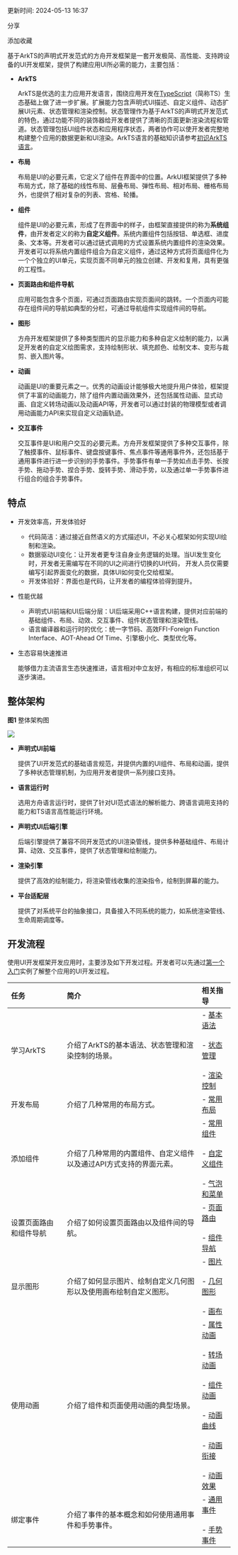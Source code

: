 

更新时间: 2024-05-13 16:37

分享

添加收藏

基于ArkTS的声明式开发范式的方舟开发框架是一套开发极简、高性能、支持跨设备的UI开发框架，提供了构建应用UI所必需的能力，主要包括：

- **ArkTS**
    
    ArkTS是优选的主力应用开发语言，围绕应用开发在[TypeScript](https://www.typescriptlang.org/)（简称TS）生态基础上做了进一步扩展。扩展能力包含声明式UI描述、自定义组件、动态扩展UI元素、状态管理和渲染控制。状态管理作为基于ArkTS的声明式开发范式的特色，通过功能不同的装饰器给开发者提供了清晰的页面更新渲染流程和管道。状态管理包括UI组件状态和应用程序状态，两者协作可以使开发者完整地构建整个应用的数据更新和UI渲染。ArkTS语言的基础知识请参考[初识ArkTS语言](https://developer.huawei.com/consumer/cn/doc/harmonyos-guides/arkts-get-started-0000001820879561)。
    
- **布局**
    
    布局是UI的必要元素，它定义了组件在界面中的位置。ArkUI框架提供了多种布局方式，除了基础的线性布局、层叠布局、弹性布局、相对布局、栅格布局外，也提供了相对复杂的列表、宫格、轮播。
    
- **组件**
    
    组件是UI的必要元素，形成了在界面中的样子，由框架直接提供的称为**系统组件**，由开发者定义的称为**自定义组件**。系统内置组件包括按钮、单选框、进度条、文本等。开发者可以通过链式调用的方式设置系统内置组件的渲染效果。开发者可以将系统内置组件组合为自定义组件，通过这种方式将页面组件化为一个个独立的UI单元，实现页面不同单元的独立创建、开发和复用，具有更强的工程性。
    
- **页面路由和组件导航**
    
    应用可能包含多个页面，可通过页面路由实现页面间的跳转。一个页面内可能存在组件间的导航如典型的分栏，可通过导航组件实现组件间的导航。
    
- **图形**
    
    方舟开发框架提供了多种类型图片的显示能力和多种自定义绘制的能力，以满足开发者的自定义绘图需求，支持绘制形状、填充颜色、绘制文本、变形与裁剪、嵌入图片等。
    
- **动画**
    
    动画是UI的重要元素之一。优秀的动画设计能够极大地提升用户体验，框架提供了丰富的动画能力，除了组件内置动画效果外，还包括属性动画、显式动画、自定义转场动画以及动画API等，开发者可以通过封装的物理模型或者调用动画能力API来实现自定义动画轨迹。
    
- **交互事件**
    
    交互事件是UI和用户交互的必要元素。方舟开发框架提供了多种交互事件，除了触摸事件、鼠标事件、键盘按键事件、焦点事件等通用事件外，还包括基于通用事件进行进一步识别的手势事件。手势事件有单一手势如点击手势、长按手势、拖动手势、捏合手势、旋转手势、滑动手势，以及通过单一手势事件进行组合的组合手势事件。
    

## 特点

- 开发效率高，开发体验好
    
    - 代码简洁：通过接近自然语义的方式描述UI，不必关心框架如何实现UI绘制和渲染。
    - 数据驱动UI变化：让开发者更专注自身业务逻辑的处理。当UI发生变化时，开发者无需编写在不同的UI之间进行切换的UI代码， 开发人员仅需要编写引起界面变化的数据，具体UI如何变化交给框架。
    - 开发体验好：界面也是代码，让开发者的编程体验得到提升。
- 性能优越
    
    - 声明式UI前端和UI后端分层：UI后端采用C++语言构建，提供对应前端的基础组件、布局、动效、交互事件、组件状态管理和渲染管线。
    - 语言编译器和运行时的优化：统一字节码、高效FFI-Foreign Function Interface、AOT-Ahead Of Time、引擎极小化、类型优化等。
- 生态容易快速推进
    
    能够借力主流语言生态快速推进，语言相对中立友好，有相应的标准组织可以逐步演进。
    

## 整体架构

**图1** 整体架构图

![](https://alliance-communityfile-drcn.dbankcdn.com/FileServer/getFile/cmtyPub/011/111/111/0000000000011111111.20240513145738.93628668196272397582968908886143:50001231000000:2800:8E3FF301503AFFB0963DD914A501C7D9C399F2766D69EA7416228FAC3F3D2A22.png?needInitFileName=true?needInitFileName=true)

- **声明式UI前端**
    
    提供了UI开发范式的基础语言规范，并提供内置的UI组件、布局和动画，提供了多种状态管理机制，为应用开发者提供一系列接口支持。
    
- **语言运行时**
    
    选用方舟语言运行时，提供了针对UI范式语法的解析能力、跨语言调用支持的能力和TS语言高性能运行环境。
    
- **声明式UI后端引擎**
    
    后端引擎提供了兼容不同开发范式的UI渲染管线，提供多种基础组件、布局计算、动效、交互事件，提供了状态管理和绘制能力。
    
- **渲染引擎**
    
    提供了高效的绘制能力，将渲染管线收集的渲染指令，绘制到屏幕的能力。
    
- **平台适配层**
    
    提供了对系统平台的抽象接口，具备接入不同系统的能力，如系统渲染管线、生命周期调度等。
    

## 开发流程

使用UI开发框架开发应用时，主要涉及如下开发过程。开发者可以先通过[第一个入门](https://developer.huawei.com/consumer/cn/doc/harmonyos-guides/start-with-ets-stage-0000001820879533)实例了解整个应用的UI开发过程。

|任务|简介|相关指导|
|:--|:--|:--|
|学习ArkTS|介绍了ArkTS的基本语法、状态管理和渲染控制的场景。|- [基本语法](https://developer.huawei.com/consumer/cn/doc/harmonyos-guides/arkts-basic-syntax-overview-0000001820879569)<br><br>- [状态管理](https://developer.huawei.com/consumer/cn/doc/harmonyos-guides/arkts-state-management-overview-0000001820999561)<br><br>- [渲染控制](https://developer.huawei.com/consumer/cn/doc/harmonyos-guides/arkts-rendering-control-ifelse-0000001774119962)|
|开发布局|介绍了几种常用的布局方式。|- [常用布局](https://developer.huawei.com/consumer/cn/doc/harmonyos-guides/arkts-layout-development-overview-0000001774120122)|
|添加组件|介绍了几种常用的内置组件、自定义组件以及通过API方式支持的界面元素。|- [常用组件](https://developer.huawei.com/consumer/cn/doc/harmonyos-guides/arkts-common-components-button-0000001860295789)<br><br>- [自定义组件](https://developer.huawei.com/consumer/cn/doc/harmonyos-guides/arkts-create-custom-components-0000001820999549)<br><br>- [气泡和菜单](https://developer.huawei.com/consumer/cn/doc/harmonyos-guides/arkts-popup-and-menu-components-popup-0000001813416092)|
|设置页面路由和组件导航|介绍了如何设置页面路由以及组件间的导航。|- [页面路由](https://developer.huawei.com/consumer/cn/doc/harmonyos-guides/arkts-routing-0000001813575888)<br><br>- [组件导航](https://developer.huawei.com/consumer/cn/doc/harmonyos-guides/arkts-navigation-navigation-0000001774120150)|
|显示图形|介绍了如何显示图片、绘制自定义几何图形以及使用画布绘制自定义图形。|- [图片](https://developer.huawei.com/consumer/cn/doc/harmonyos-guides/arkts-graphics-display-0000001813416088)<br><br>- [几何图形](https://developer.huawei.com/consumer/cn/doc/harmonyos-guides/arkts-geometric-shape-drawing-0000001860295801)<br><br>- [画布](https://developer.huawei.com/consumer/cn/doc/harmonyos-guides/arkts-drawing-customization-on-canvas-0000001860175949)|
|使用动画|介绍了组件和页面使用动画的典型场景。|- [属性动画](https://developer.huawei.com/consumer/cn/doc/harmonyos-guides/arkts-attribute-animation-overview-0000001820999781)<br><br>- [转场动画](https://developer.huawei.com/consumer/cn/doc/harmonyos-guides/arkts-transition-overview-0000001820999785)<br><br>- [组件动画](https://developer.huawei.com/consumer/cn/doc/harmonyos-guides/arkts-component-animation-0000001774279842)<br><br>- [动画曲线](https://developer.huawei.com/consumer/cn/doc/harmonyos-guides/arkts-traditional-curve-0000001820879817)<br><br>- [动画衔接](https://developer.huawei.com/consumer/cn/doc/harmonyos-guides/arkts-animation-smoothing-0000001774120174)<br><br>- [动画效果](https://developer.huawei.com/consumer/cn/doc/harmonyos-guides/arkts-blur-effect-0000001820879821)|
|绑定事件|介绍了事件的基本概念和如何使用通用事件和手势事件。|- [通用事件](https://developer.huawei.com/consumer/cn/doc/harmonyos-guides/arkts-common-events-touch-screen-event-0000001774120186)<br><br>- [手势事件](https://developer.huawei.com/consumer/cn/doc/harmonyos-guides/arkts-gesture-events-binding-0000001774120190)|